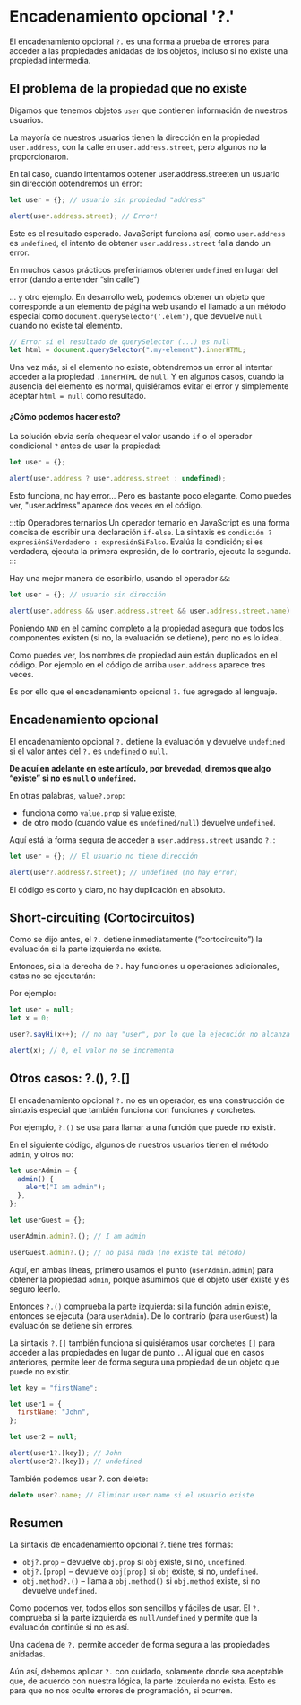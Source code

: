 # Encadenamiento opcional '?.'

El encadenamiento opcional `?.` es una forma a prueba de errores para acceder a las propiedades anidadas de los objetos, incluso si no existe una propiedad intermedia.

## El problema de la propiedad que no existe

Digamos que tenemos objetos `user` que contienen información de nuestros usuarios.

La mayoría de nuestros usuarios tienen la dirección en la propiedad `user.address`, con la calle en `user.address.street`, pero algunos no la proporcionaron.

En tal caso, cuando intentamos obtener user.address.streeten un usuario sin dirección obtendremos un error:

```js
let user = {}; // usuario sin propiedad "address"

alert(user.address.street); // Error!
```

Este es el resultado esperado. JavaScript funciona así, como `user.address` es `undefined`, el intento de obtener `user.address.street` falla dando un error.

En muchos casos prácticos preferiríamos obtener `undefined` en lugar del error (dando a entender “sin calle”)

… y otro ejemplo. En desarrollo web, podemos obtener un objeto que corresponde a un elemento de página web usando el llamado a un método especial como `document.querySelector('.elem')`, que devuelve `null` cuando no existe tal elemento.

```js
// Error si el resultado de querySelector (...) es null
let html = document.querySelector(".my-element").innerHTML;
```

Una vez más, si el elemento no existe, obtendremos un error al intentar acceder a la propiedad `.innerHTML` de `null`. Y en algunos casos, cuando la ausencia del elemento es normal, quisiéramos evitar el error y simplemente aceptar `html = null` como resultado.

#### ¿Cómo podemos hacer esto?

La solución obvia sería chequear el valor usando `if` o el operador condicional `?` antes de usar la propiedad:

```js
let user = {};

alert(user.address ? user.address.street : undefined);
```

Esto funciona, no hay error… Pero es bastante poco elegante. Como puedes ver, "user.address" aparece dos veces en el código.

:::tip Operadores ternarios
Un operador ternario en JavaScript es una forma concisa de escribir una declaración `if-else`. La sintaxis es `condición ? expresiónSiVerdadero : expresiónSiFalso`. Evalúa la condición; si es verdadera, ejecuta la primera expresión, de lo contrario, ejecuta la segunda.
:::

Hay una mejor manera de escribirlo, usando el operador `&&`:

```js
let user = {}; // usuario sin dirección

alert(user.address && user.address.street && user.address.street.name); // undefined (sin error)
```

Poniendo `AND` en el camino completo a la propiedad asegura que todos los componentes existen (si no, la evaluación se detiene), pero no es lo ideal.

Como puedes ver, los nombres de propiedad aún están duplicados en el código. Por ejemplo en el código de arriba `user.address` aparece tres veces.

Es por ello que el encadenamiento opcional `?.` fue agregado al lenguaje.

## Encadenamiento opcional

El encadenamiento opcional `?.` detiene la evaluación y devuelve `undefined` si el valor antes del `?.` es `undefined` o `null`.

**De aquí en adelante en este artículo, por brevedad, diremos que algo “existe” si no es `null` o `undefined`.**

En otras palabras, `value?.prop`:

- funciona como `value.prop` si value existe,
- de otro modo (cuando value es `undefined/null`) devuelve `undefined`.

Aquí está la forma segura de acceder a `user.address.street` usando `?.`:

```js
let user = {}; // El usuario no tiene dirección

alert(user?.address?.street); // undefined (no hay error)
```

El código es corto y claro, no hay duplicación en absoluto.

## Short-circuiting (Cortocircuitos)

Como se dijo antes, el `?.` detiene inmediatamente (“cortocircuito”) la evaluación si la parte izquierda no existe.

Entonces, si a la derecha de `?.` hay funciones u operaciones adicionales, estas no se ejecutarán:

Por ejemplo:

```js
let user = null;
let x = 0;

user?.sayHi(x++); // no hay "user", por lo que la ejecución no alcanza a sayHi ni a x++

alert(x); // 0, el valor no se incrementa
```

## Otros casos: ?.(), ?.[]

El encadenamiento opcional `?.` no es un operador, es una construcción de sintaxis especial que también funciona con funciones y corchetes.

Por ejemplo, `?.()` se usa para llamar a una función que puede no existir.

En el siguiente código, algunos de nuestros usuarios tienen el método `admin`, y otros no:

```js
let userAdmin = {
  admin() {
    alert("I am admin");
  },
};

let userGuest = {};

userAdmin.admin?.(); // I am admin

userGuest.admin?.(); // no pasa nada (no existe tal método)
```

Aquí, en ambas líneas, primero usamos el punto (`userAdmin.admin`) para obtener la propiedad `admin`, porque asumimos que el objeto user existe y es seguro leerlo.

Entonces `?.()` comprueba la parte izquierda: si la función `admin` existe, entonces se ejecuta (para `userAdmin`). De lo contrario (para `userGuest`) la evaluación se detiene sin errores.

La sintaxis `?.[]` también funciona si quisiéramos usar corchetes `[]` para acceder a las propiedades en lugar de punto `.`. Al igual que en casos anteriores, permite leer de forma segura una propiedad de un objeto que puede no existir.

```js
let key = "firstName";

let user1 = {
  firstName: "John",
};

let user2 = null;

alert(user1?.[key]); // John
alert(user2?.[key]); // undefined
```

También podemos usar ?. con delete:

```js
delete user?.name; // Eliminar user.name si el usuario existe
```

## Resumen

La sintaxis de encadenamiento opcional ?. tiene tres formas:

- `obj?.prop` – devuelve `obj.prop` si `obj` existe, si no, `undefined`.
- `obj?.[prop]` – devuelve `obj[prop]` si `obj` existe, si no, `undefined`.
- `obj.method?.()` – llama a `obj.method()` si `obj.method` existe, si no devuelve `undefined`.

Como podemos ver, todos ellos son sencillos y fáciles de usar. El `?.` comprueba si la parte izquierda es `null/undefined` y permite que la evaluación continúe si no es así.

Una cadena de `?.` permite acceder de forma segura a las propiedades anidadas.

Aún así, debemos aplicar `?.` con cuidado, solamente donde sea aceptable que, de acuerdo con nuestra lógica, la parte izquierda no exista. Esto es para que no nos oculte errores de programación, si ocurren.
